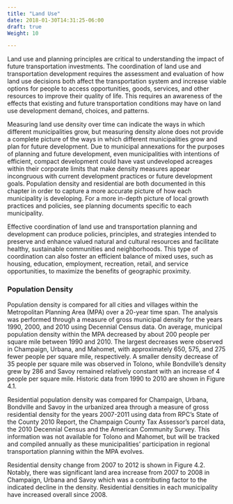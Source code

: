 ```yaml
---
title: "Land Use"
date: 2018-01-30T14:31:25-06:00
draft: true
Weight: 10

---
```

Land use and planning principles are critical to understanding the impact of
future transportation investments. The coordination of land use and
transportation development requires the assessment and evaluation of how land
use decisions both affect the transportation system and increase viable options
for people to access opportunities, goods, services, and other resources to
improve their quality of life. This requires an awareness of the effects that
existing and future transportation conditions may have on land use development
demand, choices, and patterns.

Measuring land use density over time can indicate the ways in which different
municipalities grow, but measuring density alone does not provide a complete
picture of the ways in which different municipalities grow and plan for future
development. Due to municipal annexations for the purposes of planning and
future development, even municipalities with intentions of efficient, compact
development could have vast undeveloped acreages within their corporate limits
that make density measures appear incongruous with current development practices
or future development goals. Population density and residential are both
documented in this chapter in order to capture a more accurate picture of how
each municipality is developing. For a more in-depth picture of local growth
practices and policies, see planning documents specific to each municipality.

Effective coordination of land use and transportation planning and development
can produce policies, principles, and strategies intended to preserve and
enhance valued natural and cultural resources and facilitate healthy,
sustainable communities and neighborhoods. This type of coordination can also
foster an efficient balance of mixed uses, such as housing, education,
employment, recreation, retail, and service opportunities, to maximize the
benefits of geographic proximity.

### Population Density
Population density is compared for all cities and villages within the
Metropolitan Planning Area (MPA) over a 20-year time span. The analysis was
performed through a measure of gross municipal density for the years 1990, 2000,
and 2010 using Decennial Census data. On average, municipal population density
within the MPA decreased by about 200 people per square mile between 1990 and
2010. The largest decreases were observed in Champaign, Urbana, and Mahomet,
with approximately 650, 575, and 275 fewer people per square mile, respectively.
A smaller density decrease of 35 people per square mile was observed in Tolono,
while Bondville’s density grew by 286 and Savoy remained relatively constant
with an increase of 4 people per square mile. Historic data from 1990 to 2010
are shown in Figure 4.1.

Residential population density was compared for Champaign, Urbana, Bondville and
Savoy in the urbanized area through a measure of gross residential density for
the years 2007-2011 using data from RPC’s State of the County 2010 Report, the
Champaign County Tax Assessor’s parcel data, the 2010 Decennial Census and the
American Community Survey. This information was not available for Tolono and
Mahomet, but will be tracked and compiled annually as these municipalities’
participation in regional transportation planning within the MPA evolves.

Residential density change from 2007 to 2012 is shown in Figure 4.2. Notably,
there was significant land area increase from 2007 to 2008 in Champaign, Urbana
and Savoy which was a contributing factor to the indicated decline in the
density. Residential densities in each municipality have increased overall since
2008.
